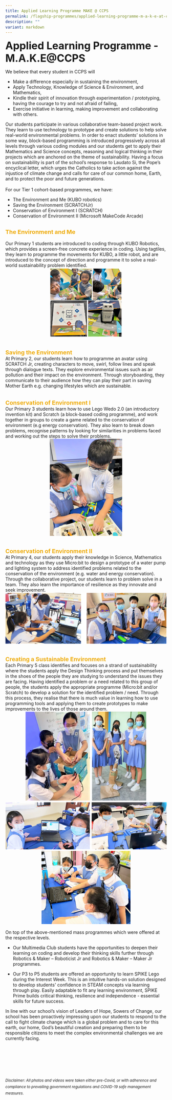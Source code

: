 ```yaml
---
title: Applied Learning Programme MAKE @ CCPS
permalink: /flagship-programmes/applied-learning-programme-m-a-k-e-at-ccps/
description: ""
variant: markdown
---
```

<b><font size="6">Applied Learning Programme - M.A.K.E@CCPS</font></b>

  
  
We believe that every student in CCPS will

* Make a difference especially in sustaining the environment,<br>
* Apply Technology, Knowledge of Science &amp; Environment, and Mathematics,<br>
* Kindle their spirit of innovation through experimentation / prototyping, having the courage to try and not afraid of failing,<br>
* Exercise initiative in learning, making improvement and collaborating with others.<br>


Our students participate in various collaborative team-based project work. They learn to use technology to prototype and create solutions to help solve real-world environmental problems.  In order to enact students’ solutions in some way, block-based programming is introduced progressively across all levels through various coding modules and our students get to apply their Mathematics and Science concepts, reasoning and logical thinking in their projects which are anchored on the theme of sustainability. Having a focus on sustainability is part of the school’s response to Laudato Si, the Pope’s encyclical letter, which urges the Catholics to take action against the injustice of climate change and calls for care of our common home, Earth, and to protect the poor and future generations.
<br>
<br>
For our Tier 1 cohort-based programmes, we have:
* The Environment and Me (KUBO robotics)
* Saving the Environment (SCRATCHJr)
* Conservation of Environment I (SCRATCH)
* Conservation of Environment II (Microsoft MakeCode Arcade)


<br>
<b><font size="4" color="#eeac0d">The Environment and Me</font></b>
<br><br>
Our Primary 1 students are introduced to coding through KUBO Robotics, which provides a screen-free concrete experience in coding. Using tagtiles, they learn to programme the movements for KUBO, a little robot, and are introduced to the concept of direction and programme it to solve a real-world sustainability problem identified.
<br>
<center>
<img src="/images/Flagship%20Programmes/ALP/ALP_1.jpg" style="width:45%">
</center>
<br><br>
<b><font size="4" color="#eeac0d">Saving the Environment</font></b>
<br>
At Primary 2, our students learn how to programme an avatar using SCRATCH Jr, creating characters to move, swirl, follow lines and speak through dialogue texts. They explore environmental issues such as air pollution and their impact on the environment. Through storyboarding, they communicate to their audience how they can play their part in saving Mother Earth e.g. changing lifestyles which are sustainable.
<br><br><br>
<b><font size="4" color="#eeac0d">Conservation of Environment I</font></b>
<br>
Our Primary 3 students learn how to use Lego Wedo 2.0 (an introductory invention kit) and Scratch (a block-based coding programme), and work together in groups to create a game related to the conservation of environment (e.g energy conservation). They also learn to break down problems, recognise patterns by looking for similarities in problems faced and working out the steps to solve their problems.

<center>
<img src="/images/Flagship%20Programmes/ALP%202.jpeg" style="width:45%">
</center>
<br><br>
<b><font size="4" color="#eeac0d">Conservation of Environment II</font></b>
<br>
At Primary 4, our students apply their knowledge in Science, Mathematics and technology as they use Micro:bit to design a prototype of a water pump and lighting system to address identified problems related to the conservation of the environment (e.g. water and energy conservation). Through the collaborative project, our students learn to problem solve in a team. They also learn the importance of resilience as they innovate and seek improvement.

<center>

<img src="/images/Flagship%20Programmes/ALP%203.png" style="width:100%">	
	
</center>
<br><br>
<b><font size="4" color="#eeac0d">Creating a Sustainable Environment</font></b>
<br>
Each Primary 5 class identifies and focuses on a strand of sustainability where the students apply the Design Thinking process and put themselves in the shoes of the people they are studying to understand the issues they are facing. Having identified a problem or a need related to this group of people, the students apply the appropriate programme (Micro:bit and/or Scratch) to develop a solution for the identified problem / need. Through this process, they realise that there is much value in learning how to use programming tools and applying them to create prototypes to make improvements to the lives of those around them.

<center>
<img src="/images/Flagship%20Programmes/ALP%204.png" style="width:75%">

<br>

<img src="/images/Flagship%20Programmes/ALP%205.png" style="width:100%">		

<br>
<img src="/images/Flagship%20Programmes/ALP%206.jpeg" style="width:55%">

</center>

On top of the above-mentioned mass programmes which were offered at the respective levels.  

*   Our Multimedia Club students have the opportunities to deepen their learning on coding and develop their thinking skills further through Robotics &amp; Maker – Roboticist Jr and Robotics &amp; Maker – Maker Jr programmes.

*   Our P3 to P5 students are offered an opportunity to learn SPIKE Lego during the Interest Week. This is an intuitive hands-on solution designed to develop students' confidence in STEAM concepts via learning through play. Easily adaptable to fit any learning environment, SPIKE Prime builds critical thinking, resilience and independence - essential skills for future success.

In line with our school’s vision of Leaders of Hope, Sowers of Change, our school has been proactively impressing upon our students to respond to the call to fight climate change which is a global problem and to care for this earth, our home, God’s beautiful creation and preparing them to be responsible citizens to meet the complex environmental challenges we are currently facing.


<br><br><br><br><br><br>
<sup>_Disclaimer: All photos and videos were taken either pre-Covid, or with adherence and compliance to prevailing government regulations and COVID-19 safe management measures._</sup>
